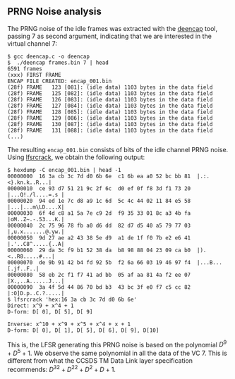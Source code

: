 ## PRNG Noise analysis
The PRNG noise of the idle frames was extracted with the [deencap](../tools/deencap.c) tool, passing 7 as second argument, indicating that we are interested in the virtual channel 7:

```
$ gcc deencap.c -o deencap
$  ./deencap frames.bin 7 | head                                 
6591 frames
(xxx) FIRST FRAME
ENCAP FILE CREATED: encap_001.bin
(28f) FRAME   123 [081]: (idle data) 1103 bytes in the data field
(28f) FRAME   125 [082]: (idle data) 1103 bytes in the data field
(28f) FRAME   126 [083]: (idle data) 1103 bytes in the data field
(28f) FRAME   127 [084]: (idle data) 1103 bytes in the data field
(28f) FRAME   128 [085]: (idle data) 1103 bytes in the data field
(28f) FRAME   129 [086]: (idle data) 1103 bytes in the data field
(28f) FRAME   130 [087]: (idle data) 1103 bytes in the data field
(28f) FRAME   131 [088]: (idle data) 1103 bytes in the data field
(...)
```

The resulting `encap_001.bin` consists of bits of the idle channel PRNG noise. Using [lfsrcrack](../tools/lfsrcrack), we obtain the following output:

```
$ hexdump -C encap_001.bin | head -1               
00000000  16 3a cb 3c 7d d0 6b 6e  c1 6b ea a0 52 bc bb 81  |.:.<}.kn.k..R...|
00000010  ce 93 d7 51 21 9c 2f 6c  d0 ef 0f f8 3d f1 73 20  |...Q!./l....=.s |
00000020  94 ed 1e 7c d8 a9 1c 6d  5c 4c 44 02 11 84 e5 58  |...|...m\LD....X|
00000030  6f 4d c8 a1 5a 7e c9 2d  f9 35 33 01 8c a3 4b fa  |oM..Z~.-.53...K.|
00000040  2c 75 96 78 fb a0 d6 dd  82 d7 d5 40 a5 79 77 03  |,u.x.......@.yw.|
00000050  9d 27 ae a2 43 38 5e d9  a1 de 1f f0 7b e2 e6 41  |.'..C8^.....{..A|
00000060  29 da 3c f9 b1 52 38 da  b8 98 88 04 23 09 ca b0  |).<..R8.....#...|
00000070  de 9b 91 42 b4 fd 92 5b  f2 6a 66 03 19 46 97 f4  |...B...[.jf..F..|
00000080  58 eb 2c f1 f7 41 ad bb  05 af aa 81 4a f2 ee 07  |X.,..A......J...|
00000090  3a 4f 5d 44 86 70 bd b3  43 bc 3f e0 f7 c5 cc 82  |:O]D.p..C.?.....|
$ lfsrcrack 'hex:16 3a cb 3c 7d d0 6b 6e'      
Direct: x^9 + x^4 + 1
D-form: D[ 0], D[ 5], D[ 9]

Inverse: x^10 + x^9 + x^5 + x^4 + x + 1
D-form: D[ 0], D[ 1], D[ 5], D[ 6], D[ 9], D[10]
```

This is, the LFSR generating this PRNG noise is based on the polynomial $D^9+D^5+1$. We observe the same polynomial in all the data of the VC 7. This is different from what the CCSDS TM Data Link layer specification recommends: $D^{32}+D^{22}+D^2+D+1$.
